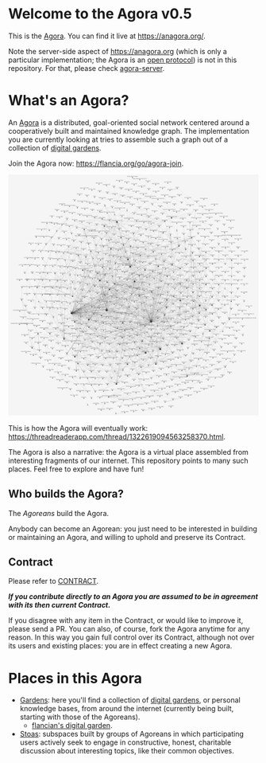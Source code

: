 # Welcome to the Agora v0.5
This is the [Agora](flancia.org/agora). You can find it live at https://anagora.org/.

Note the server-side aspect of https://anagora.org (which is only a particular implementation; the Agora is an [open protocol](https://flancia.org/go/agora-protocol)) is not in this repository. For that, please check [agora-server](https://github.com/flancian/agora-server).

# What's an Agora?

An [Agora](https://anagora.org/wiki/Agora) is a distributed, goal-oriented social network centered around a cooperatively built and maintained knowledge graph. The implementation you are currently looking at tries to assemble such a graph out of a collection of [digital gardens](https://joelhooks.com/digital-garden).

Join the Agora now: <https://flancia.org/go/agora-join>.

![Agora](agora.png)

This is how the Agora will eventually work: <https://threadreaderapp.com/thread/1322619094563258370.html>.

The Agora is also a narrative: the Agora is a virtual place assembled from interesting fragments of our internet. This repository points to many such places. Feel free to explore and have fun!

## Who builds the Agora?
The *Agoreans* build the Agora. 

Anybody can become an Agorean: you just need to be interested in building or maintaining an Agora, and willing to uphold and preserve its Contract.

## Contract
Please refer to [CONTRACT](https://flancia.org/go/agora/CONTRACT.md).

***If you contribute directly to an Agora you are assumed to be in agreement with its then current Contract.*** 

If you disagree with any item in the Contract, or would like to improve it, please send a PR. You can also, of course, fork the Agora anytime for any reason. In this way you gain full control over its Contract, although not over its users and existing places: you are in effect creating a new Agora.

# Places in this Agora

 - [Gardens](garden/): here you'll find a collection of [digital gardens](https://joelhooks.com/digital-garden), or personal knowledge bases, from around the internet (currently being built, starting with those of the Agoreans).
   - [flancian's digital garden](https://flancia.org/go/agora/garden/flancian).
 - [Stoas](stoa/): subspaces built by groups of Agoreans in which participating users actively seek to engage in constructive, honest, charitable discussion about interesting topics, like their common objectives.


